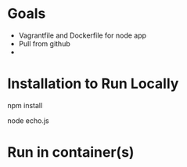 # Goals
 - Vagrantfile and Dockerfile for node app
 - Pull from github
 - 

# Installation to Run Locally
npm install

node echo.js

# Run in container(s)
